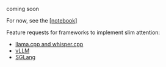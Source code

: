 coming soon

For now, see the [[notebook]](https://colab.research.google.com/github/OpenMachine-ai/transformer-tricks/blob/main/notebooks/slimAttn_paper.ipynb)

Feature requests for frameworks to implement slim attention:
- [llama.cpp and whisper.cpp](https://github.com/ggml-org/llama.cpp/issues/12359)
- [vLLM](https://github.com/vllm-project/vllm/issues/14937)
- [SGLang](https://github.com/sgl-project/sglang/issues/4496)
